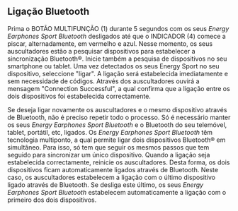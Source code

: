 ## Ligação Bluetooth

Prima o BOTÃO MULTIFUNÇÃO (1) durante 5 segundos com os seus *Energy Earphones Sport Bluetooth* desligados até que o INDICADOR (4) comece a piscar, alternadamente, em vermelho e azul. Nesse momento, os seus auscultadores estão a pesquisar dispositivos para estabelecer a sincronização Bluetooth®. Inicie também a pesquisa de dispositivos no  seu smartphone ou tablet. Uma vez detectados os seus Energy Sport no seu dispositivo, seleccione "ligar". A ligação será estabelecida imediatamente e sem necessidade de códigos.  Através dos auscultadores ouvirá a mensagem "Connection Successful", a qual confirma que a ligação entre os dois dispositivos foi estabelecida correctamente.

Se deseja ligar novamente os auscultadores e o mesmo dispositivo através de Bluetooth, não é preciso repetir todo o processo. Só é necessário manter os seus *Energy Earphones Sport Bluetooth* e o Bluetooth do seu telemóvel, tablet, portátil, etc, ligados.
Os *Energy Earphones Sport Bluetooth* têm tecnologia multiponto, a qual permite ligar dois dispositivos Bluetooth® em simultâneo. Para isso, só tem que seguir os mesmos passos que tem seguido para sincronizar um único dispositivo. Quando a ligação seja estabelecida correctamente, reinicie os auscultadores. Desta forma, os dois dispositivos ficam automaticamente ligados através de Bluetooth.  Neste caso, os auscultadores estabelecem a ligação com o último dispositivo ligado através de Bluetooth. Se desliga este último, os seus *Energy Earphones Sport Bluetooth* estabelecem automaticamente a ligação com o primeiro dos dois dispositivos.
